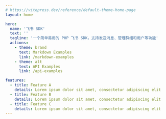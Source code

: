 ```yaml
---
# https://vitepress.dev/reference/default-theme-home-page
layout: home

hero:
  name: '飞书 SDK'
  text: ''
  tagline: '一个简单易用的 PHP 飞书 SDK，支持发送消息、管理群组和用户等功能'
  actions:
    - theme: brand
      text: Markdown Examples
      link: /markdown-examples
    - theme: alt
      text: API Examples
      link: /api-examples

features:
  - title: Feature A
    details: Lorem ipsum dolor sit amet, consectetur adipiscing elit
  - title: Feature B
    details: Lorem ipsum dolor sit amet, consectetur adipiscing elit
  - title: Feature C
    details: Lorem ipsum dolor sit amet, consectetur adipiscing elit
---
```

